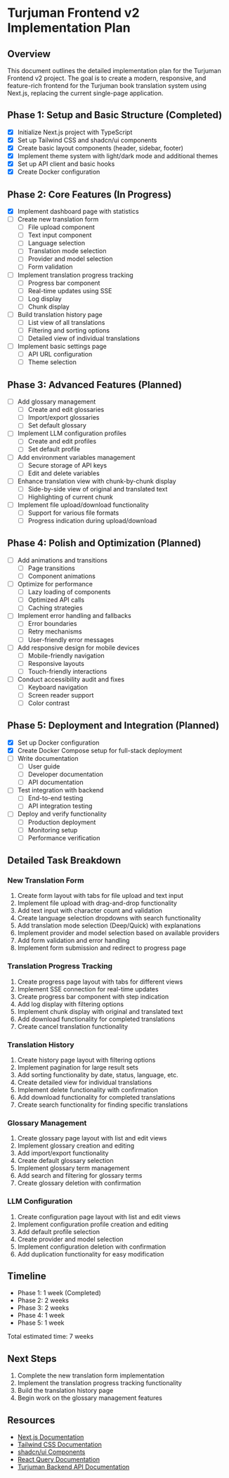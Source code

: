# Turjuman Frontend v2 Implementation Plan

## Overview

This document outlines the detailed implementation plan for the Turjuman Frontend v2 project. The goal is to create a modern, responsive, and feature-rich frontend for the Turjuman book translation system using Next.js, replacing the current single-page application.

## Phase 1: Setup and Basic Structure (Completed)

- [x] Initialize Next.js project with TypeScript
- [x] Set up Tailwind CSS and shadcn/ui components
- [x] Create basic layout components (header, sidebar, footer)
- [x] Implement theme system with light/dark mode and additional themes
- [x] Set up API client and basic hooks
- [x] Create Docker configuration

## Phase 2: Core Features (In Progress)

- [x] Implement dashboard page with statistics
- [ ] Create new translation form
  - [ ] File upload component
  - [ ] Text input component
  - [ ] Language selection
  - [ ] Translation mode selection
  - [ ] Provider and model selection
  - [ ] Form validation
- [ ] Implement translation progress tracking
  - [ ] Progress bar component
  - [ ] Real-time updates using SSE
  - [ ] Log display
  - [ ] Chunk display
- [ ] Build translation history page
  - [ ] List view of all translations
  - [ ] Filtering and sorting options
  - [ ] Detailed view of individual translations
- [ ] Implement basic settings page
  - [ ] API URL configuration
  - [ ] Theme selection

## Phase 3: Advanced Features (Planned)

- [ ] Add glossary management
  - [ ] Create and edit glossaries
  - [ ] Import/export glossaries
  - [ ] Set default glossary
- [ ] Implement LLM configuration profiles
  - [ ] Create and edit profiles
  - [ ] Set default profile
- [ ] Add environment variables management
  - [ ] Secure storage of API keys
  - [ ] Edit and delete variables
- [ ] Enhance translation view with chunk-by-chunk display
  - [ ] Side-by-side view of original and translated text
  - [ ] Highlighting of current chunk
- [ ] Implement file upload/download functionality
  - [ ] Support for various file formats
  - [ ] Progress indication during upload/download

## Phase 4: Polish and Optimization (Planned)

- [ ] Add animations and transitions
  - [ ] Page transitions
  - [ ] Component animations
- [ ] Optimize for performance
  - [ ] Lazy loading of components
  - [ ] Optimized API calls
  - [ ] Caching strategies
- [ ] Implement error handling and fallbacks
  - [ ] Error boundaries
  - [ ] Retry mechanisms
  - [ ] User-friendly error messages
- [ ] Add responsive design for mobile devices
  - [ ] Mobile-friendly navigation
  - [ ] Responsive layouts
  - [ ] Touch-friendly interactions
- [ ] Conduct accessibility audit and fixes
  - [ ] Keyboard navigation
  - [ ] Screen reader support
  - [ ] Color contrast

## Phase 5: Deployment and Integration (Planned)

- [x] Set up Docker configuration
- [x] Create Docker Compose setup for full-stack deployment
- [ ] Write documentation
  - [ ] User guide
  - [ ] Developer documentation
  - [ ] API documentation
- [ ] Test integration with backend
  - [ ] End-to-end testing
  - [ ] API integration testing
- [ ] Deploy and verify functionality
  - [ ] Production deployment
  - [ ] Monitoring setup
  - [ ] Performance verification

## Detailed Task Breakdown

### New Translation Form

1. Create form layout with tabs for file upload and text input
2. Implement file upload with drag-and-drop functionality
3. Add text input with character count and validation
4. Create language selection dropdowns with search functionality
5. Add translation mode selection (Deep/Quick) with explanations
6. Implement provider and model selection based on available providers
7. Add form validation and error handling
8. Implement form submission and redirect to progress page

### Translation Progress Tracking

1. Create progress page layout with tabs for different views
2. Implement SSE connection for real-time updates
3. Create progress bar component with step indication
4. Add log display with filtering options
5. Implement chunk display with original and translated text
6. Add download functionality for completed translations
7. Create cancel translation functionality

### Translation History

1. Create history page layout with filtering options
2. Implement pagination for large result sets
3. Add sorting functionality by date, status, language, etc.
4. Create detailed view for individual translations
5. Implement delete functionality with confirmation
6. Add download functionality for completed translations
7. Create search functionality for finding specific translations

### Glossary Management

1. Create glossary page layout with list and edit views
2. Implement glossary creation and editing
3. Add import/export functionality
4. Create default glossary selection
5. Implement glossary term management
6. Add search and filtering for glossary terms
7. Create glossary deletion with confirmation

### LLM Configuration

1. Create configuration page layout with list and edit views
2. Implement configuration profile creation and editing
3. Add default profile selection
4. Create provider and model selection
5. Implement configuration deletion with confirmation
6. Add duplication functionality for easy modification

## Timeline

- Phase 1: 1 week (Completed)
- Phase 2: 2 weeks
- Phase 3: 2 weeks
- Phase 4: 1 week
- Phase 5: 1 week

Total estimated time: 7 weeks

## Next Steps

1. Complete the new translation form implementation
2. Implement the translation progress tracking functionality
3. Build the translation history page
4. Begin work on the glossary management features

## Resources

- [Next.js Documentation](https://nextjs.org/docs)
- [Tailwind CSS Documentation](https://tailwindcss.com/docs)
- [shadcn/ui Components](https://ui.shadcn.com)
- [React Query Documentation](https://tanstack.com/query/latest/docs/react/overview)
- [Turjuman Backend API Documentation](http://localhost:8051/docs)
